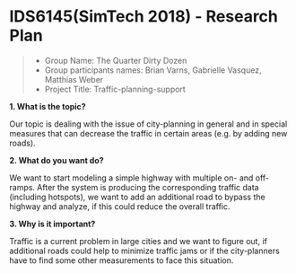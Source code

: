 # IDS6145(SimTech 2018) - Research Plan

> * Group Name: The Quarter Dirty Dozen
> * Group participants names: Brian Varns, Gabrielle Vasquez, Matthias Weber
> * Project Title: Traffic-planning-support

**1. What is the topic?**

Our topic is dealing with the issue of city-planning in general and in special measures that can decrease the traffic in certain areas (e.g. by adding new roads).
 
**2. What do you want do?**

We want to start modeling a simple highway with multiple on- and off-ramps.
After the system is producing the corresponding traffic data (including hotspots), we want to add an additional road to bypass the highway and analyze, if this could reduce the overall traffic.
 
**3. Why is it important?**

Traffic is a current problem in large cities and we want to figure out, if additional roads could help to minimize traffic jams or if the city-planners have to find some other measurements to face this situation.
